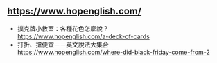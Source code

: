 ## https://www.hopenglish.com/
- 撲克牌小教室：各種花色怎麼說？
  <br>https://www.hopenglish.com/a-deck-of-cards
- 打折、搶便宜－－英文說法大集合
  <br>https://www.hopenglish.com/where-did-black-friday-come-from-2
